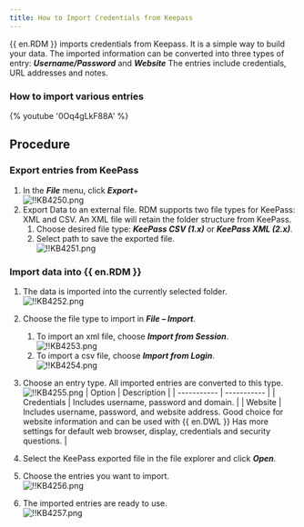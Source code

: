 ```yaml
---
title: How to Import Credentials from Keepass
---
```

{{ en.RDM }} imports credentials from Keepass. It is a simple way to build your data. The imported information can be converted into three types of entry: ***Username/Password*** and ***Website*** The entries include credentials, URL addresses and notes.

### How to import various entries
{% youtube '0Oq4gLkF88A' %}  

## Procedure

### Export entries from KeePass

1. In the ***File*** menu, click ***Export***+  
![!!KB4250.png](https://webdevolutions.azureedge.net/docs/en/kb/KB4250.png)
1. Export Data to an external file. RDM supports two file types for KeePass: XML and CSV. An XML file will retain the folder structure from KeePass.  
   1. Choose desired file type: ***KeePass CSV (1.x)*** or ***KeePass XML (2.x)***.
   1. Select path to save the exported file.  
      ![!!KB4251.png](https://webdevolutions.azureedge.net/docs/en/kb/KB4251.png)

### Import data into {{ en.RDM }}

1. The data is imported into the currently selected folder.  
![!!KB4252.png](https://webdevolutions.azureedge.net/docs/en/kb/KB4252.png)
1. Choose the file type to import in ***File – Import***.
   1. To import an xml file, choose ***Import from Session***.  
      ![!!KB4253.png](https://webdevolutions.azureedge.net/docs/en/kb/KB4253.png)
   1. To import a csv file, choose ***Import from Login***.  
      ![!!KB4254.png](https://webdevolutions.azureedge.net/docs/en/kb/KB4254.png)
1. Choose an entry type. All imported entries are converted to this type.  
   ![!!KB4255.png](https://webdevolutions.azureedge.net/docs/en/kb/KB4255.png)
   | Option      | Description |
   | ----------- | ----------- |
   | Credentials | Includes username, password and domain. |
   | Website     | Includes username, password, and website address. Good choice for website information and can be used with {{ en.DWL }} Has more settings for default web browser, display, credentials and security questions. |

1. Select the KeePass exported file in the file explorer and click ***Open***.
1. Choose the entries you want to import.  
![!!KB4256.png](https://webdevolutions.azureedge.net/docs/en/kb/KB4256.png)
1. The imported entries are ready to use.  
![!!KB4257.png](https://webdevolutions.azureedge.net/docs/en/kb/KB4257.png)

